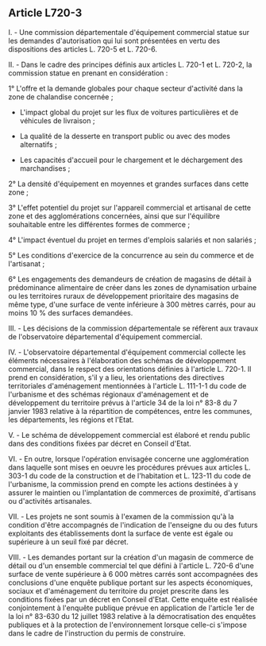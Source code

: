 Article L720-3
----
I. - Une commission départementale d'équipement commercial statue sur les
demandes d'autorisation qui lui sont présentées en vertu des dispositions des
articles L. 720-5 et L. 720-6.

II. - Dans le cadre des principes définis aux articles L. 720-1 et L. 720-2, la
commission statue en prenant en considération :

1° L'offre et la demande globales pour chaque secteur d'activité dans la zone de
chalandise concernée ;

- L'impact global du projet sur les flux de voitures particulières et de
véhicules de livraison ;

- La qualité de la desserte en transport public ou avec des modes alternatifs ;

- Les capacités d'accueil pour le chargement et le déchargement des marchandises
;

2° La densité d'équipement en moyennes et grandes surfaces dans cette zone ;

3° L'effet potentiel du projet sur l'appareil commercial et artisanal de cette
zone et des agglomérations concernées, ainsi que sur l'équilibre souhaitable
entre les différentes formes de commerce ;

4° L'impact éventuel du projet en termes d'emplois salariés et non salariés ;

5° Les conditions d'exercice de la concurrence au sein du commerce et de
l'artisanat ;

6° Les engagements des demandeurs de création de magasins de détail à
prédominance alimentaire de créer dans les zones de dynamisation urbaine ou les
territoires ruraux de développement prioritaire des magasins de même type, d'une
surface de vente inférieure à 300 mètres carrés, pour au moins 10 % des surfaces
demandées.

III. - Les décisions de la commission départementale se réfèrent aux travaux de
l'observatoire départemental d'équipement commercial.

IV. - L'observatoire départemental d'équipement commercial collecte les éléments
nécessaires à l'élaboration des schémas de développement commercial, dans le
respect des orientations définies à l'article L. 720-1. Il prend en
considération, s'il y a lieu, les orientations des directives territoriales
d'aménagement mentionnées à l'article L. 111-1-1 du code de l'urbanisme et des
schémas régionaux d'aménagement et de développement du territoire prévus à
l'article 34 de la loi n° 83-8 du 7 janvier 1983 relative à la répartition de
compétences, entre les communes, les départements, les régions et l'Etat.

V. - Le schéma de développement commercial est élaboré et rendu public dans des
conditions fixées par décret en Conseil d'Etat.

VI. - En outre, lorsque l'opération envisagée concerne une agglomération dans
laquelle sont mises en oeuvre les procédures prévues aux articles L. 303-1 du
code de la construction et de l'habitation et L. 123-11 du code de l'urbanisme,
la commission prend en compte les actions destinées à y assurer le maintien ou
l'implantation de commerces de proximité, d'artisans ou d'activités artisanales.

VII. - Les projets ne sont soumis à l'examen de la commission qu'à la condition
d'être accompagnés de l'indication de l'enseigne du ou des futurs exploitants
des établissements dont la surface de vente est égale ou supérieure à un seuil
fixé par décret.

VIII. - Les demandes portant sur la création d'un magasin de commerce de détail
ou d'un ensemble commercial tel que défini à l'article L. 720-6 d'une surface de
vente supérieure à 6 000 mètres carrés sont accompagnées des conclusions d'une
enquête publique portant sur les aspects économiques, sociaux et d'aménagement
du territoire du projet prescrite dans les conditions fixées par un décret en
Conseil d'Etat. Cette enquête est réalisée conjointement à l'enquête publique
prévue en application de l'article 1er de la loi n° 83-630 du 12 juillet 1983
relative à la démocratisation des enquêtes publiques et à la protection de
l'environnement lorsque celle-ci s'impose dans le cadre de l'instruction du
permis de construire.
